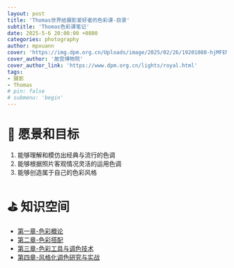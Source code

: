 ```yaml
---
layout: post
title: 'Thomas世界给摄影爱好者的色彩课-目录'
subtitle: 'Thomas色彩课笔记'
date: 2025-5-6 20:00:00 +0800
categories: photography
author: mpxuann
cover: 'https://img.dpm.org.cn/Uploads/image/2025/02/26/19201080-hjMFEMTnz218984.jpg'
cover_author: '故宫博物院'
cover_author_link: 'https://www.dpm.org.cn/lights/royal.html'
tags: 
- 摄影
- Thomas
# pin: false
# submenu: 'begin'
---
```


# 🎯  愿景和目标

1. 能够理解和模仿出经典与流行的色调 
2. 能够根据照片客观情况灵活的运用色调 
3. 能够创造属于自己的色彩风格

# ⛳️  知识空间

- [第一章-色彩概论](/photography/thomas-chapter1-toc.html)
- [第二章-色彩搭配](/_posts/thomas-photograph-secondChapter/toc.md)
- [第三章-色彩工具与调色技术](/_posts/thomas-photograph-thirdChapter/toc.md)
- [第四章-风格化调色研究与实战](/_posts/thomas-photograph-fourthChapter/toc.md)
